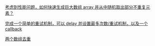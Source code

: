 [考虑到性能问题，如何快速生成巨大数组 array 并从中随机取出部分不重复元素？](./arrayChunk.js)

[完成一个简单的重试机制，可以 delay 并设置最多次数/重试机制，以及一个 callback](./poller.ts)

[两个数组去重](./distinct.ts)
